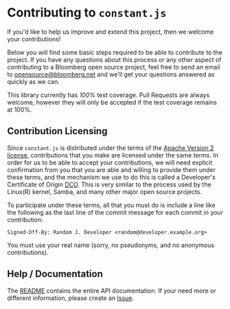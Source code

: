 # Contributing to `constant.js`

If you'd like to help us improve and extend this project, then we welcome your contributions!

Below you will find some basic steps required to be able to contribute to the project. If
you have any questions about this process or any other aspect of contributing to a Bloomberg open
source project, feel free to send an email to opensource@bloomberg.net and we'll get your questions
answered as quickly as we can.

This library currently has *100%* test coverage. Pull Requests are always welcome, however they will only be accepted if the test coverage remains at 100%.

## Contribution Licensing

Since `constant.js` is distributed under the terms of the [Apache Version 2 license](LICENSE), contributions that you make
are licensed under the same terms. In order for us to be able to accept your contributions,
we will need explicit confirmation from you that you are able and willing to provide them under
these terms, and the mechanism we use to do this is called a Developer's Certificate of Origin
[DCO](DCO.md).  This is very similar to the process used by the Linux(R) kernel, Samba, and many
other major open source projects.

To participate under these terms, all that you must do is include a line like the following as the
last line of the commit message for each commit in your contribution:

    Signed-Off-By: Random J. Developer <random@developer.example.org>

You must use your real name (sorry, no pseudonyms, and no anonymous contributions).

## Help / Documentation

The [README](README.md) contains the entire API documentation. If your need more or different information, please create an [Issue](../../issues).
